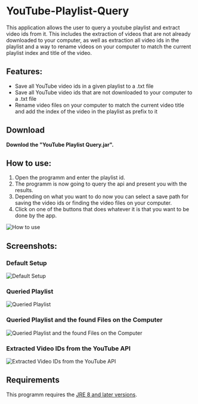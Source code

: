# YouTube-Playlist-Query
This application allows the user to query a youtube playlist and extract video ids from it. This includes the extraction of videos that are not already downloaded to your computer, as well as extraction all video ids in the playlist and a way to rename videos on your computer to match the current playlist index and title of the video.

## Features:
- Save all YouTube video ids in a given playlist to a .txt file
- Save all YouTube video ids that are not downloaded to your computer to a .txt file
- Rename video files on your computer to match the current video title and add the index of the video in the playlist as prefix to it

## Download
**Downlod the "YouTube Playlist Query.jar".**

## How to use:
1. Open the programm and enter the playlist id.
2. The programm is now going to query the api and present you with the results.
3. Depending on what you want to do now you can select a save path for saving the video ids or finding the video files on your computer.
4. Click on one of the buttons that does whatever it is that you want to be done by the app.

![How to use](https://i.imgur.com/8URD4iZ.gif)

## Screenshots:

### Default Setup
![Default Setup](https://i.imgur.com/RLS6kFM.png)

### Queried Playlist
![Queried Playlist](https://i.imgur.com/xxnycfa.png)

### Queried Playlist and the found Files on the Computer
![Queried Playlist and the found Files on the Computer](https://i.imgur.com/1hEpLIz.png)

### Extracted Video IDs from the YouTube API
![Extracted Video IDs from the YouTube API](https://i.imgur.com/0zvsu0V.png)


## Requirements
This programm requires the [JRE 8 and later versions](http://www.oracle.com/technetwork/java/javase/downloads/jre8-downloads-2133155.html).
